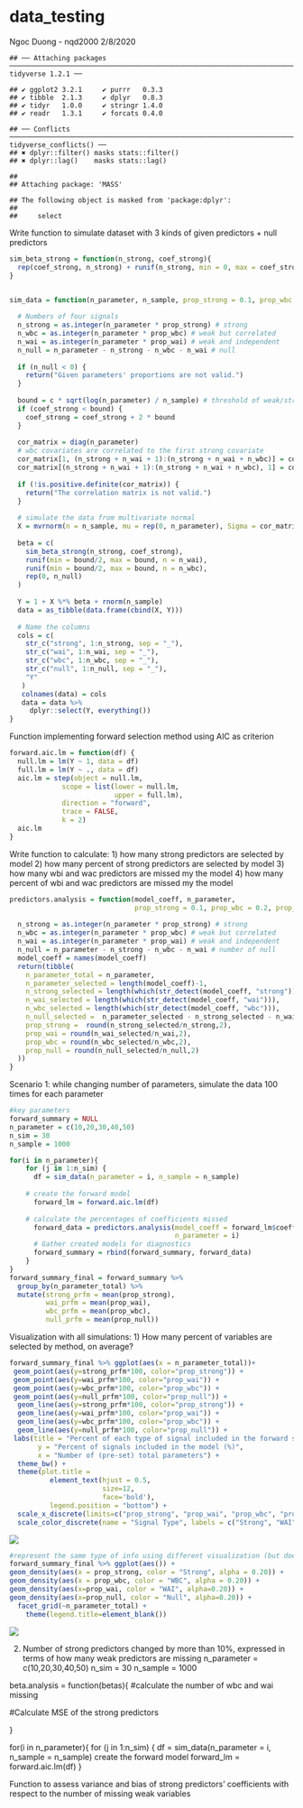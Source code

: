 data\_testing
================
Ngoc Duong - nqd2000
2/8/2020

    ## ── Attaching packages ──────────────────────────────────────────────────────────────────────────────────────────────────────────── tidyverse 1.2.1 ──

    ## ✔ ggplot2 3.2.1     ✔ purrr   0.3.3
    ## ✔ tibble  2.1.3     ✔ dplyr   0.8.3
    ## ✔ tidyr   1.0.0     ✔ stringr 1.4.0
    ## ✔ readr   1.3.1     ✔ forcats 0.4.0

    ## ── Conflicts ─────────────────────────────────────────────────────────────────────────────────────────────────────────────── tidyverse_conflicts() ──
    ## ✖ dplyr::filter() masks stats::filter()
    ## ✖ dplyr::lag()    masks stats::lag()

    ## 
    ## Attaching package: 'MASS'

    ## The following object is masked from 'package:dplyr':
    ## 
    ##     select

Write function to simulate dataset with 3 kinds of given predictors +
null predictors

``` r
sim_beta_strong = function(n_strong, coef_strong){
  rep(coef_strong, n_strong) + runif(n_strong, min = 0, max = coef_strong)
}


sim_data = function(n_parameter, n_sample, prop_strong = 0.1, prop_wbc = 0.2, prop_wai = 0.2, c = 1, cor = 0.30, coef_strong = 10) {
  
  # Numbers of four signals
  n_strong = as.integer(n_parameter * prop_strong) # strong
  n_wbc = as.integer(n_parameter * prop_wbc) # weak but correlated
  n_wai = as.integer(n_parameter * prop_wai) # weak and independent
  n_null = n_parameter - n_strong - n_wbc - n_wai # null
    
  if (n_null < 0) {
    return("Given parameters' proportions are not valid.")
  }
  
  bound = c * sqrt(log(n_parameter) / n_sample) # threshold of weak/strong, the default is 0.14
  if (coef_strong < bound) {
    coef_strong = coef_strong + 2 * bound
  }
  
  cor_matrix = diag(n_parameter)
  # wbc covariates are correlated to the first strong covariate
  cor_matrix[1, (n_strong + n_wai + 1):(n_strong + n_wai + n_wbc)] = cor
  cor_matrix[(n_strong + n_wai + 1):(n_strong + n_wai + n_wbc), 1] = cor
  
  if (!is.positive.definite(cor_matrix)) {
    return("The correlation matrix is not valid.")
  }
  
  # simulate the data from multivariate normal
  X = mvrnorm(n = n_sample, mu = rep(0, n_parameter), Sigma = cor_matrix) # var = 1, correlation = covariance
  
  beta = c(
    sim_beta_strong(n_strong, coef_strong),
    runif(min = bound/2, max = bound, n = n_wai), 
    runif(min = bound/2, max = bound, n = n_wbc),
    rep(0, n_null) 
  )
  
  Y = 1 + X %*% beta + rnorm(n_sample)
  data = as_tibble(data.frame(cbind(X, Y)))
  
  # Name the columns
  cols = c(
    str_c("strong", 1:n_strong, sep = "_"),
    str_c("wai", 1:n_wai, sep = "_"),
    str_c("wbc", 1:n_wbc, sep = "_"),
    str_c("null", 1:n_null, sep = "_"),
    "Y"
   )
   colnames(data) = cols
   data = data %>% 
     dplyr::select(Y, everything())
}
```

Function implementing forward selection method using AIC as criterion

``` r
forward.aic.lm = function(df) {
  null.lm = lm(Y ~ 1, data = df)
  full.lm = lm(Y ~ ., data = df)
  aic.lm = step(object = null.lm,
             scope = list(lower = null.lm, 
                          upper = full.lm), 
             direction = "forward",
             trace = FALSE, 
             k = 2)
  aic.lm
}
```

Write function to calculate: 1) how many strong predictors are selected
by model 2) how many percent of strong predictors are selected by model
3) how many wbi and wac predictors are missed my the model 4) how many
percent of wbi and wac predictors are missed my the model

``` r
predictors.analysis = function(model_coeff, n_parameter,
                               prop_strong = 0.1, prop_wbc = 0.2, prop_wai = 0.2) {
  
  n_strong = as.integer(n_parameter * prop_strong) # strong
  n_wbc = as.integer(n_parameter * prop_wbc) # weak but correlated
  n_wai = as.integer(n_parameter * prop_wai) # weak and independent
  n_null = n_parameter - n_strong - n_wbc - n_wai # number of null
  model_coeff = names(model_coeff)
  return(tibble(
    n_parameter_total = n_parameter,
    n_parameter_selected = length(model_coeff)-1,
    n_strong_selected = length(which(str_detect(model_coeff, "strong"))),
    n_wai_selected = length(which(str_detect(model_coeff, "wai"))),
    n_wbc_selected = length(which(str_detect(model_coeff, "wbc"))),
    n_null_selected =  n_parameter_selected - n_strong_selected - n_wai_selected - n_wbc_selected,
    prop_strong =  round(n_strong_selected/n_strong,2),
    prop_wai = round(n_wai_selected/n_wai,2),
    prop_wbc = round(n_wbc_selected/n_wbc,2),
    prop_null = round(n_null_selected/n_null,2)
  ))
}
```

Scenario 1: while changing number of parameters, simulate the data 100
times for each parameter

``` r
#key parameters
forward_summary = NULL
n_parameter = c(10,20,30,40,50)
n_sim = 30
n_sample = 1000

for(i in n_parameter){
    for (j in 1:n_sim) {
      df = sim_data(n_parameter = i, n_sample = n_sample)
      
    # create the forward model
      forward_lm = forward.aic.lm(df)
      
    # calculate the percentages of coefficients missed
      forward_data = predictors.analysis(model_coeff = forward_lm$coefficients, 
                                         n_parameter = i)
      # Gather created models for diagnostics
      forward_summary = rbind(forward_summary, forward_data)
    }
}
forward_summary_final = forward_summary %>% 
  group_by(n_parameter_total) %>% 
  mutate(strong_prfm = mean(prop_strong),
         wai_prfm = mean(prop_wai),
         wbc_prfm = mean(prop_wbc), 
         null_prfm = mean(prop_null))
```

Visualization with all simulations: 1) How many percent of variables are
selected by method, on average?

``` r
forward_summary_final %>% ggplot(aes(x = n_parameter_total))+
 geom_point(aes(y=strong_prfm*100, color="prop_strong")) +
 geom_point(aes(y=wai_prfm*100, color="prop_wai")) + 
 geom_point(aes(y=wbc_prfm*100, color="prop_wbc")) + 
 geom_point(aes(y=null_prfm*100, color="prop_null")) + 
  geom_line(aes(y=strong_prfm*100, color="prop_strong")) +
  geom_line(aes(y=wai_prfm*100, color="prop_wai")) + 
  geom_line(aes(y=wbc_prfm*100, color="prop_wbc")) + 
  geom_line(aes(y=null_prfm*100, color="prop_null")) + 
 labs(title = "Percent of each type of signal included in the forward selection model",
       y = "Percent of signals included in the model (%)",
       x = "Number of (pre-set) total parameters") +  
  theme_bw() + 
  theme(plot.title = 
          element_text(hjust = 0.5, 
                       size=12, 
                       face='bold'), 
          legend.position = "bottom") +
  scale_x_discrete(limits=c("prop_strong", "prop_wai", "prop_wbc", "prop_null")) + 
  scale_color_discrete(name = "Signal Type", labels = c("Strong", "WAI", "WBC", "Null")) 
```

![](data_testing_files/figure-gfm/1-1.png)<!-- -->

``` r
#represent the same type of info using different visualization (but does not require taking mean)
forward_summary_final %>% ggplot(aes()) +
geom_density(aes(x = prop_strong, color = "Strong", alpha = 0.20)) +
geom_density(aes(x = prop_wbc, color = "WBC", alpha = 0.20)) + 
geom_density(aes(x=prop_wai, color = "WAI", alpha=0.20)) +
geom_density(aes(x=prop_null, color = "Null", alpha=0.20)) +
  facet_grid(~n_parameter_total) +
    theme(legend.title=element_blank())
```

![](data_testing_files/figure-gfm/1-2.png)<!-- -->

2)  Number of strong predictors changed by more than 10%, expressed in
    terms of how many weak predictors are missing n\_parameter =
    c(10,20,30,40,50) n\_sim = 30 n\_sample = 1000

beta.analysis = function(betas){ \#calculate the number of wbc and wai
missing

\#Calculate MSE of the strong predictors

}

for(i in n\_parameter){ for (j in 1:n\_sim) { df =
sim\_data(n\_parameter = i, n\_sample = n\_sample) create the forward
model forward\_lm = forward.aic.lm(df) }

Function to assess variance and bias of strong predictors’ coefficients
with respect to the number of missing weak variables
